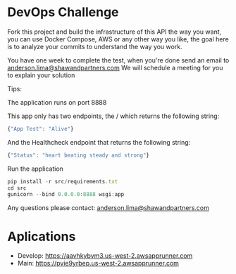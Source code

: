 # DevOps Challenge

Fork this project and build the infrastructure of this API the way you want, you can use Docker Compose, AWS or any other way you like, the goal here is to analyze your commits to understand the way you work.

You have one week to complete the test, when you're done send an email to [anderson.lima@shawandpartners.com](mailto:anderson.lima@shawandpartners.com)
We will schedule a meeting for you to explain your solution

Tips:

The application runs on port 8888

This app only has two endpoints, the / which returns the following string:

```jsx
{"App Test": "Alive"}
```

And the Healthcheck endpoint that returns the following string:

```jsx
{"Status": "heart beating steady and strong"}
```

Run the application
```jsx
pip install -r src/requirements.txt
cd src
gunicorn --bind 0.0.0.0:8888 wsgi:app
```

Any questions please contact: [anderson.lima@shawandpartners.com](mailto:anderson.lima@shawandpartners.com)

# Aplications
- Develop: https://aavhkybvm3.us-west-2.awsapprunner.com
- Main: https://pvie9yrbep.us-west-2.awsapprunner.com